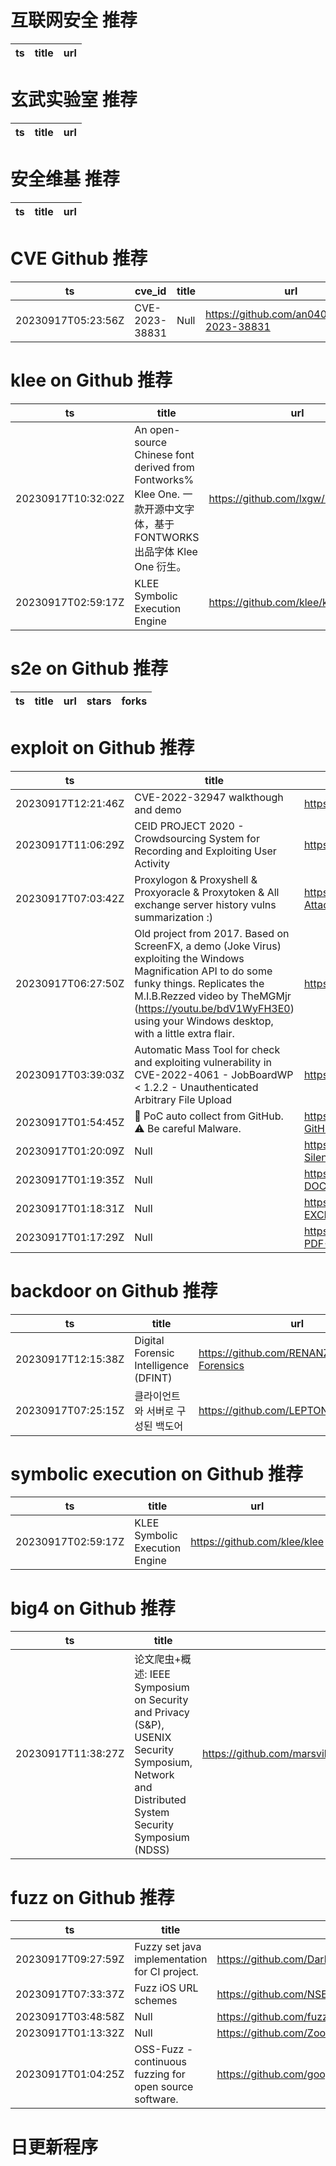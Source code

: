 # 互联网安全 推荐
| ts | title | url| 
| --- | --- | ---| 


# 玄武实验室 推荐
| ts | title | url| 
| --- | --- | ---| 


# 安全维基 推荐
| ts | title | url| 
| --- | --- | ---| 


# CVE Github 推荐
| ts | cve_id | title | url | cve_detail| 
| --- | --- | --- | --- | ---| 
| 20230917T05:23:56Z | CVE-2023-38831 | Null | https://github.com/an040702/CVE-2023-38831 | | 


# klee on Github 推荐
| ts | title | url | stars | forks| 
| --- | --- | --- | --- | ---| 
| 20230917T10:32:02Z | An open-source Chinese font derived from Fontworks% Klee One. 一款开源中文字体，基于 FONTWORKS 出品字体 Klee One 衍生。   | https://github.com/lxgw/LxgwWenKai | 13816 | 421| 
| 20230917T02:59:17Z | KLEE Symbolic Execution Engine | https://github.com/klee/klee | 2316 | 636| 


# s2e on Github 推荐
| ts | title | url | stars | forks| 
| --- | --- | --- | --- | ---| 


# exploit on Github 推荐
| ts | title | url | stars | forks| 
| --- | --- | --- | --- | ---| 
| 20230917T12:21:46Z | CVE-2022-32947 walkthough and demo | https://github.com/asahilina/agx-exploit | 13 | 0| 
| 20230917T11:06:29Z | CEID PROJECT 2020 - Crowdsourcing System for Recording and Exploiting User Activity | https://github.com/evi-g/Web-Development | 0 | 0| 
| 20230917T07:03:42Z | Proxylogon & Proxyshell & Proxyoracle & Proxytoken & All exchange server history vulns summarization :) | https://github.com/FDlucifer/Proxy-Attackchain | 405 | 84| 
| 20230917T06:27:50Z | Old project from 2017. Based on ScreenFX, a demo (Joke Virus) exploiting the Windows Magnification API to do some funky things. Replicates the M.I.B.Rezzed video by TheMGMjr (https://youtu.be/bdV1WyFH3E0) using your Windows desktop, with a little extra flair. | https://github.com/PABLEXWorld/MIBVirus | 0 | 0| 
| 20230917T03:39:03Z | Automatic Mass Tool for check and exploiting vulnerability in CVE-2022-4061 - JobBoardWP < 1.2.2 - Unauthenticated Arbitrary File Upload | https://github.com/im-hanzou/JBWPer | 0 | 0| 
| 20230917T01:54:45Z | 📡 PoC auto collect from GitHub. ⚠️ Be careful Malware. | https://github.com/nomi-sec/PoC-in-GitHub | 5341 | 1045| 
| 20230917T01:20:09Z | Null | https://github.com/codingcore12/Extremely-Silent-JPG-Exploit-NEWji | 0 | 0| 
| 20230917T01:19:35Z | Null | https://github.com/codingcore12/SILENT-DOC-EXPLOIT-CLEANji | 1 | 0| 
| 20230917T01:18:31Z | Null | https://github.com/codingcore12/SILENT-EXCEL-XLS-EXPLOIT-CLEANji | 1 | 0| 
| 20230917T01:17:29Z | Null | https://github.com/codingcore12/SILENT-PDF-EXPLOIT-CLEANji | 1 | 0| 


# backdoor on Github 推荐
| ts | title | url | stars | forks| 
| --- | --- | --- | --- | ---| 
| 20230917T12:15:38Z | Digital Forensic Intelligence (DFINT) | https://github.com/RENANZG/My-Forensics | 9 | 2| 
| 20230917T07:25:15Z | 클라이언트와 서버로 구성된 백도어 | https://github.com/LEPTONNW/BackDoor | 0 | 0| 


# symbolic execution on Github 推荐
| ts | title | url | stars | forks| 
| --- | --- | --- | --- | ---| 
| 20230917T02:59:17Z | KLEE Symbolic Execution Engine | https://github.com/klee/klee | 2316 | 636| 


# big4 on Github 推荐
| ts | title | url | stars | forks| 
| --- | --- | --- | --- | ---| 
| 20230917T11:38:27Z | 论文爬虫+概述: IEEE Symposium on Security and Privacy (S&P), USENIX Security Symposium, Network and Distributed System Security Symposium (NDSS)  | https://github.com/marsvillager/PaperWorkflowAutomation | 1 | 0| 


# fuzz on Github 推荐
| ts | title | url | stars | forks| 
| --- | --- | --- | --- | ---| 
| 20230917T09:27:59Z | Fuzzy set java implementation for CI project. | https://github.com/DarkTXYZ/FuzzySet | 0 | 0| 
| 20230917T07:33:37Z | Fuzz iOS URL schemes | https://github.com/NSEcho/furlzz | 50 | 2| 
| 20230917T03:48:58Z | Null | https://github.com/fuzzygreenblurs/fuzzygreenblurs.github.io | 0 | 0| 
| 20230917T01:13:32Z | Null | https://github.com/Zooeeyy/zoe_fuzzy_task | 0 | 0| 
| 20230917T01:04:25Z | OSS-Fuzz - continuous fuzzing for open source software. | https://github.com/google/oss-fuzz | 9004 | 1992| 



# 日更新程序
